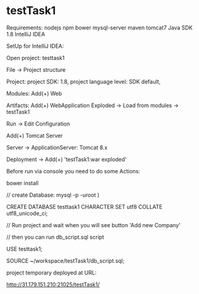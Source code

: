 # testTask1

Requirements:
nodejs
npm
bower
mysql-server
maven
tomcat7
Java SDK 1.8
IntelliJ IDEA

SetUp for IntelliJ IDEA:

Open project: testtask1

File -> Project structure

Project:
project SDK: 1.8,
project language level: SDK default,

Modules: Add(+) Web

Artifacts: Add(+) WebApplication Exploded -> Load from modules -> testTask1

Run -> Edit Configuration

Add(+) Tomcat Server

Server -> ApplicationServer: Tomcat 8.x

Deployment -> Add(+) 'testTask1:war exploded'


Before run via console you need to do some Actions:

bower install

// create Database: mysql -p -uroot )

CREATE DATABASE testtask1 CHARACTER SET utf8 COLLATE utf8_unicode_ci;

// Run project and wait when you will see button 'Add new Company'

// then you can run db_script.sql script

USE testtask1;

SOURCE ~/workspace/testTask1/db_script.sql;

project temporary deployed at URL: 

http://31.179.151.210:21025/testTask1/
